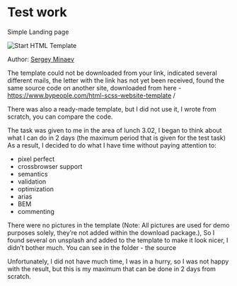 <h1>Test work</h1>
<p>Simple Landing page</p>

<p>
	<img src="https://themeies.com/wp-content/uploads/edd/2019/07/Leospa-SPA-psd-template-free-download.jpg" alt="Start HTML Template">
</p>

<p>Author: <a href="https://minaev.pw" target="_blank">Sergey Minaev</a></p>

The template could not be downloaded from your link, indicated several different mails, the letter with the link has not yet been received, found the same source code on another site, downloaded from here - https://www.bypeople.com/html-scss-website-template /

There was also a ready-made template, but I did not use it, I wrote from scratch, you can compare the code.

The task was given to me in the area of ​​lunch 3.02, I began to think about what I can do in 2 days (the maximum period that is given for the test task)
As a result, I decided to do what I have time without paying attention to:

- pixel perfect
- crossbrowser support
- semantics
- validation
- optimization
- arias
- BEM
- commenting

There were no pictures in the template (Note: All pictures are used for demo purposes solely, they’re not added within the download package.), So I found several on unsplash and added to the template to make it look nicer, I didn’t bother much.
You can see in the folder - the source

Unfortunately, I did not have much time, I was in a hurry, so I was not happy with the result, but this is my maximum that can be done in 2 days from scratch.
